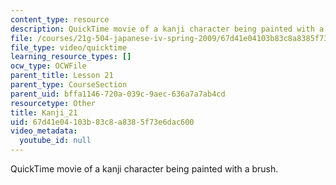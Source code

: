 ```yaml
---
content_type: resource
description: QuickTime movie of a kanji character being painted with a brush.
file: /courses/21g-504-japanese-iv-spring-2009/67d41e04103b83c8a8385f73e6dac600_Kanji_21.mov
file_type: video/quicktime
learning_resource_types: []
ocw_type: OCWFile
parent_title: Lesson 21
parent_type: CourseSection
parent_uid: bffa1146-720a-039c-9aec-636a7a7ab4cd
resourcetype: Other
title: Kanji_21
uid: 67d41e04-103b-83c8-a838-5f73e6dac600
video_metadata:
  youtube_id: null
---
```

QuickTime movie of a kanji character being painted with a brush.

